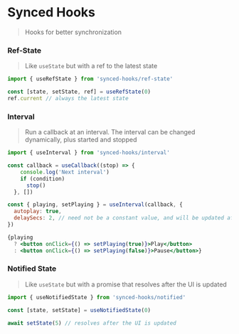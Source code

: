 # Synced Hooks

> Hooks for better synchronization

### Ref-State

> Like `useState` but with a ref to the latest state

```jsx
import { useRefState } from 'synced-hooks/ref-state'

const [state, setState, ref] = useRefState(0)
ref.current // always the latest state
```

### Interval

> Run a callback at an interval. The interval can be changed dynamically, plus started and stopped

```jsx
import { useInterval } from 'synced-hooks/interval'

const callback = useCallback((stop) => {
    console.log('Next interval')
    if (condition)
      stop()
  }, [])

const { playing, setPlaying } = useInterval(callback, {
  autoplay: true,
  delaySecs: 2, // need not be a constant value, and will be updated after every interval
})

{playing
  ? <button onClick={() => setPlaying(true)}>Play</button>
  : <button onClick={() => setPlaying(false)}>Pause</button>}

```

### Notified State

> Like `useState` but with a promise that resolves after the UI is updated

```jsx
import { useNotifiedState } from 'synced-hooks/notified'

const [state, setState] = useNotifiedState(0)

await setState(5) // resolves after the UI is updated
````